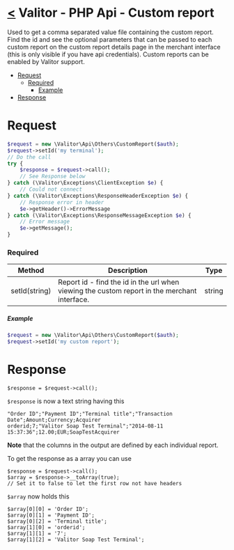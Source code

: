 [<](../index.md) Valitor - PHP Api - Custom report
===============================================

Used to get a comma separated value file containing the custom report. Find the id and see the optional parameters that can be passed to each custom report on the custom report details page in the merchant interface (this is only visible if you have api credentials). Custom reports can be enabled by Valitor support.

- [Request](#request)
    + [Required](#required)
        * [Example](#example)
- [Response](#response)

# Request

```php
$request = new \Valitor\Api\Others\CustomReport($auth);
$request->setId('my terminal');
// Do the call
try {
    $response = $request->call();
    // See Response below
} catch (\Valitor\Exceptions\ClientException $e) {
    // Could not connect
} catch (\Valitor\Exceptions\ResponseHeaderException $e) {
    // Response error in header
    $e->getHeader()->ErrorMessage
} catch (\Valitor\Exceptions\ResponseMessageException $e) {
    // Error message
    $e->getMessage();
}
```

### Required

| Method  | Description | Type |
|---|---|---|
| setId(string) | 	Report id - find the id in the url when viewing the custom report in the merchant interface. | string

##### Example

```php
$request = new \Valitor\Api\Others\CustomReport($auth);
$request->setId('my custom report');
```

# Response

```
$response = $request->call();
```

`$response` is now a text string having this

```
"Order ID";"Payment ID";"Terminal title";"Transaction Date";Amount;Currency;Acquirer
orderid;7;"Valitor Soap Test Terminal";"2014-08-11 15:37:36";12.00;EUR;SoapTestAcquirer
```

**Note** that the columns in the output are defined by each individual report.

To get the response as a array you can use

```
$response = $request->call();
$array = $response->__toArray(true);
// Set it to false to let the first row not have headers
```

`$array` now holds this

```
$array[0][0] = 'Order ID';
$array[0][1] = 'Payment ID';
$array[0][2] = 'Terminal title';
$array[1][0] = 'orderid';
$array[1][1] = '7';
$array[1][2] = 'Valitor Soap Test Terminal';
```
